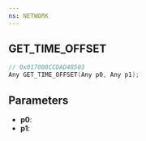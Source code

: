 ```yaml
---
ns: NETWORK
---
```

## GET_TIME_OFFSET

```c
// 0x017008CCDAD48503
Any GET_TIME_OFFSET(Any p0, Any p1);
```

## Parameters
* **p0**:
* **p1**:
